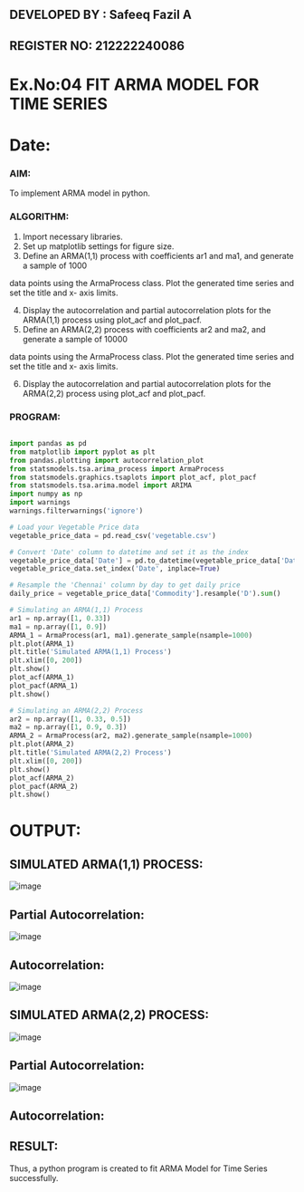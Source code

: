 ## DEVELOPED BY : Safeeq Fazil A
## REGISTER NO: 212222240086

# Ex.No:04   FIT ARMA MODEL FOR TIME SERIES
# Date: 



### AIM:
To implement ARMA model in python.
### ALGORITHM:
1. Import necessary libraries.
2. Set up matplotlib settings for figure size.
3. Define an ARMA(1,1) process with coefficients ar1 and ma1, and generate a sample of 1000

data points using the ArmaProcess class. Plot the generated time series and set the title and x-
axis limits.

4. Display the autocorrelation and partial autocorrelation plots for the ARMA(1,1) process using
plot_acf and plot_pacf.
5. Define an ARMA(2,2) process with coefficients ar2 and ma2, and generate a sample of 10000

data points using the ArmaProcess class. Plot the generated time series and set the title and x-
axis limits.

6. Display the autocorrelation and partial autocorrelation plots for the ARMA(2,2) process using
plot_acf and plot_pacf.
### PROGRAM:
```py

import pandas as pd
from matplotlib import pyplot as plt
from pandas.plotting import autocorrelation_plot
from statsmodels.tsa.arima_process import ArmaProcess
from statsmodels.graphics.tsaplots import plot_acf, plot_pacf
from statsmodels.tsa.arima.model import ARIMA
import numpy as np
import warnings
warnings.filterwarnings('ignore')

# Load your Vegetable Price data
vegetable_price_data = pd.read_csv('vegetable.csv')

# Convert 'Date' column to datetime and set it as the index
vegetable_price_data['Date'] = pd.to_datetime(vegetable_price_data['Date'])
vegetable_price_data.set_index('Date', inplace=True)

# Resample the 'Chennai' column by day to get daily price
daily_price = vegetable_price_data['Commodity'].resample('D').sum()

# Simulating an ARMA(1,1) Process
ar1 = np.array([1, 0.33])
ma1 = np.array([1, 0.9])
ARMA_1 = ArmaProcess(ar1, ma1).generate_sample(nsample=1000)
plt.plot(ARMA_1)
plt.title('Simulated ARMA(1,1) Process')
plt.xlim([0, 200])
plt.show()
plot_acf(ARMA_1)
plot_pacf(ARMA_1)
plt.show()

# Simulating an ARMA(2,2) Process
ar2 = np.array([1, 0.33, 0.5])
ma2 = np.array([1, 0.9, 0.3])
ARMA_2 = ArmaProcess(ar2, ma2).generate_sample(nsample=1000)
plt.plot(ARMA_2)
plt.title('Simulated ARMA(2,2) Process')
plt.xlim([0, 200])
plt.show()
plot_acf(ARMA_2)
plot_pacf(ARMA_2)
plt.show()
```

# OUTPUT:
## SIMULATED ARMA(1,1) PROCESS:
![image](https://github.com/user-attachments/assets/ed2df6cf-c259-4394-a738-171d4c4f3d04)


## Partial Autocorrelation:
![image](https://github.com/user-attachments/assets/3a491ea5-a0e3-4670-8649-1444b8356a27)


## Autocorrelation:
![image](https://github.com/user-attachments/assets/9061b4c4-ce12-4f31-8379-dd8775f4e78d)



## SIMULATED ARMA(2,2) PROCESS:
![image](https://github.com/user-attachments/assets/0c2a4d15-d26b-4870-abda-54cba49f73e6)


## Partial Autocorrelation:
![image](https://github.com/user-attachments/assets/fa337a37-d2f9-4809-a45a-0ab45b3c669a)


## Autocorrelation:


## RESULT:
Thus, a python program is created to fit ARMA Model for Time Series successfully.
